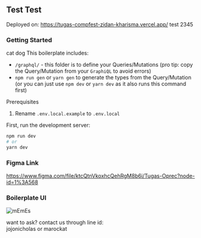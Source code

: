 ## Test Test
Deployed on: https://tugas-compfest-zidan-kharisma.vercel.app/
test
2345
### Getting Started
cat dog
This boilerplate includes:

- `/graphql/` - this folder is to define your Queries/Mutations (pro tip: copy the Query/Mutation from your `GraphiQL` to avoid errors)
- `npm run gen` or `yarn gen` to generate the types from the Query/Mutation (or you can just use `npm dev` or `yarn dev` as it also runs this command first)

Prerequisites

1. Rename `.env.local.example` to `.env.local`

First, run the development server:

```bash
npm run dev
# or
yarn dev
```

### Figma Link

https://www.figma.com/file/ktcQtnVkoxhcQehRgM8b6i/Tugas-Oprec?node-id=1%3A568

### Boilerplate UI

![mEmEs](./static/index.png)

want to ask? contact us through line id: <br>
jojonicholas
or
marockat
